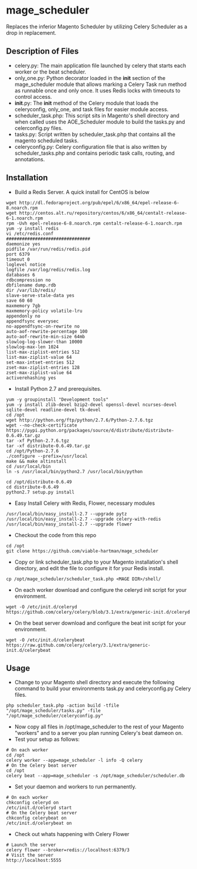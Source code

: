 mage_scheduler
==============

Replaces the inferior Magento Scheduler by utilizing Celery Scheduler as a drop in replacement.

Description of Files
--------------------

* celery.py: The main application file launched by celery that starts each worker or the beat scheduler.
* only_one.py: Python decorator loaded in the __init__ section of the mage_scheduler module that allows marking a Celery Task run method as runnable once and only once.  It uses Redis locks with timeouts to control access.
* __init__.py: The __init__ method of the Celery module that loads the celeryconfig, only_one, and task files for easier module access.
* scheduler_task.php: This script sits in Magento's shell directory and when called uses the AOE_Scheduler module to build the tasks.py and celerconfig.py files.
* tasks.py: Script written by scheduler_task.php that contains all the magento scheduled tasks.
* celeryconfig.py: Celery configuration file that is also written by scheduler_tasks.php and contains periodic task calls, routing, and annotations.

Installation
------------
* Build a Redis Server.  A quick install for CentOS is below

```
wget http://dl.fedoraproject.org/pub/epel/6/x86_64/epel-release-6-8.noarch.rpm
wget http://centos.alt.ru/repository/centos/6/x86_64/centalt-release-6-1.noarch.rpm
rpm -Uvh epel-release-6-8.noarch.rpm centalt-release-6-1.noarch.rpm
yum -y install redis
vi /etc/redis.conf
################################
daemonize yes
pidfile /var/run/redis/redis.pid
port 6379
timeout 0
loglevel notice
logfile /var/log/redis/redis.log
databases 6
rdbcompression no
dbfilename dump.rdb
dir /var/lib/redis/
slave-serve-stale-data yes
save 60 60
maxmemory 7gb
maxmemory-policy volatile-lru
appendonly no
appendfsync everysec
no-appendfsync-on-rewrite no
auto-aof-rewrite-percentage 100
auto-aof-rewrite-min-size 64mb
slowlog-log-slower-than 10000
slowlog-max-len 1024
list-max-ziplist-entries 512
list-max-ziplist-value 64
set-max-intset-entries 512
zset-max-ziplist-entries 128
zset-max-ziplist-value 64
activerehashing yes
```
* Install Python 2.7 and prerequisites.

```
yum -y groupinstall "Development tools"
yum -y install zlib-devel bzip2-devel openssl-devel ncurses-devel sqlite-devel readline-devel tk-devel
cd /opt
wget http://python.org/ftp/python/2.7.6/Python-2.7.6.tgz
wget --no-check-certificate https://pypi.python.org/packages/source/d/distribute/distribute-0.6.49.tar.gz
tar -xf Python-2.7.6.tgz
tar -xf distribute-0.6.49.tar.gz
cd /opt/Python-2.7.6
./configure --prefix=/usr/local
make && make altinstall
cd /usr/local/bin
ln -s /usr/local/bin/python2.7 /usr/local/bin/python

cd /opt/distribute-0.6.49
cd distribute-0.6.49
python2.7 setup.py install
```
* Easy Install Celery with Redis, Flower, necessary modules

```
/usr/local/bin/easy_install-2.7 --upgrade pytz
/usr/local/bin/easy_install-2.7 --upgrade celery-with-redis
/usr/local/bin/easy_install-2.7 --upgrade flower
```
* Checkout the code from this repo

```
cd /opt
git clone https://github.com/viable-hartman/mage_scheduler
```
* Copy or link scheduler_task.php to your Magento installation's shell directory, and edit the file to configure it for your Redis install.

```
cp /opt/mage_scheduler/scheduler_task.php <MAGE DIR>/shell/
```
* On each worker download and configure the celeryd init script for your environment.

```
wget -O /etc/init.d/celeryd https://github.com/celery/celery/blob/3.1/extra/generic-init.d/celeryd
```
* On the beat server download and configure the beat init script for your environment.

```
wget -O /etc/init.d/celerybeat https://raw.github.com/celery/celery/3.1/extra/generic-init.d/celerybeat
```

Usage
-----
* Change to your Magento shell directory and execute the following command to build your environments task.py and celeryconfig.py Celery files.

```
php scheduler_task.php -action build -tfile "/opt/mage_scheduler/tasks.py" -file "/opt/mage_scheduler/celeryconfig.py"
```
* Now copy all files in /opt/mage_scheduler to the rest of your Magento "workers" and to a server you plan running Celery's beat dameon on.
* Test your setup as follows:

```
# On each worker
cd /opt
celery worker --app=mage_scheduler -l info -Q celery
# On the Celery beat server
cd /opt
celery beat --app=mage_scheduler -s /opt/mage_scheduler/scheduler.db
```
* Set your daemon and workers to run permanently.

```
# On each worker
chkconfig celeryd on
/etc/init.d/celeryd start
# On the Celery beat server
chkconfig celerybeat on
/etc/init.d/celerybeat on
```
* Check out whats happening with Celery Flower

```
# Launch the server
celery flower --broker=redis://localhost:6379/3
# Visit the server
http://localhost:5555
```
